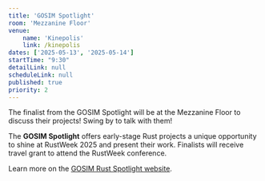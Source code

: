 ```yaml
---
title: 'GOSIM Spotlight'
room: 'Mezzanine Floor'
venue: 
    name: 'Kinepolis'
    link: /kinepolis
dates: ['2025-05-13', '2025-05-14']
startTime: "9:30"
detailLink: null
scheduleLink: null
published: true
priority: 2
---
```


The finalist from the GOSIM Spotlight will be at the Mezzanine Floor to discuss their projects! Swing by to talk with them!

The **GOSIM Spotlight** offers early-stage Rust projects a unique opportunity to shine at RustWeek 2025 and present their work. Finalists will receive travel grant to attend the RustWeek conference.

Learn more on the [GOSIM Rust Spotlight website](https://spotlight.gosim.org/rust2025).
